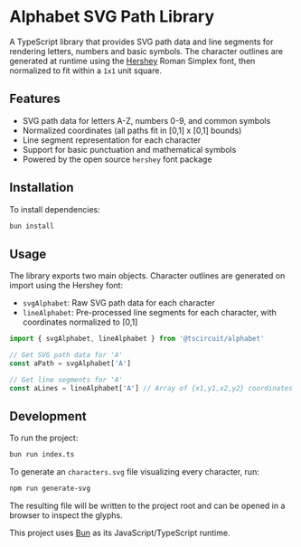 # Alphabet SVG Path Library

A TypeScript library that provides SVG path data and line segments for rendering
letters, numbers and basic symbols. The character outlines are generated at
runtime using the [Hershey](https://www.npmjs.com/package/hershey) Roman
Simplex font, then normalized to fit within a `1x1` unit square.

## Features

- SVG path data for letters A-Z, numbers 0-9, and common symbols
- Normalized coordinates (all paths fit in [0,1] x [0,1] bounds)
- Line segment representation for each character
- Support for basic punctuation and mathematical symbols
- Powered by the open source `hershey` font package

## Installation

To install dependencies:

```bash
bun install
```

## Usage

The library exports two main objects. Character outlines are generated on import
using the Hershey font:

- `svgAlphabet`: Raw SVG path data for each character
- `lineAlphabet`: Pre-processed line segments for each character, with coordinates normalized to [0,1]

```typescript
import { svgAlphabet, lineAlphabet } from '@tscircuit/alphabet'

// Get SVG path data for 'A'
const aPath = svgAlphabet['A']

// Get line segments for 'A'
const aLines = lineAlphabet['A'] // Array of {x1,y1,x2,y2} coordinates
```

## Development

To run the project:

```bash
bun run index.ts
```

To generate an `characters.svg` file visualizing every character, run:

```bash
npm run generate-svg
```

The resulting file will be written to the project root and can be opened in a browser to inspect the glyphs.

This project uses [Bun](https://bun.sh) as its JavaScript/TypeScript runtime.
